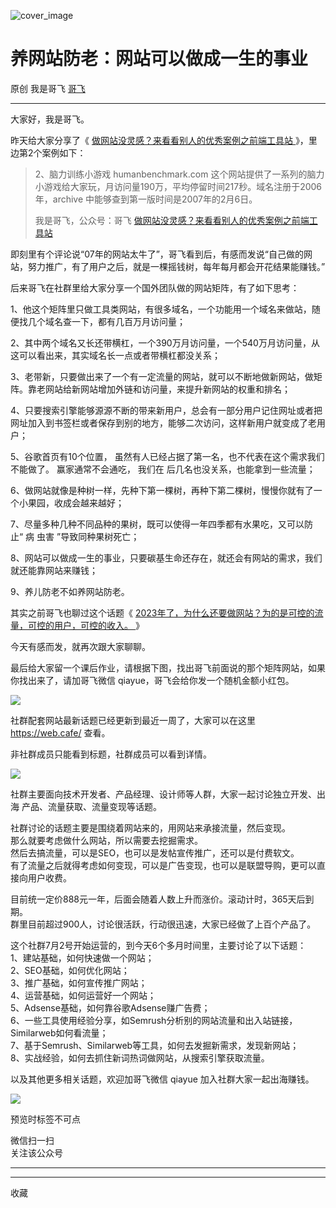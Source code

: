 ![cover_image](https://mmbiz.qpic.cn/sz_mmbiz_jpg/LBrX00GQeictVtMA4BJL0Q05bMmgzJ1QWlibyQsJ9fhSkhzyicmCNh4dkgmqlt4e2ic3FVPKqQZeAo1W2k3tXicXiblw/0?wx_fmt=jpeg)

#  养网站防老：网站可以做成一生的事业

原创  我是哥飞  [ 哥飞 ](javascript:void\(0\);)

__ _ _ _ _

大家好，我是哥飞。  

昨天给大家分享了《 [ 做网站没灵感？来看看别人的优秀案例之前端工具站
](http://mp.weixin.qq.com/s?__biz=MjM5OTIzMzYyMA==&mid=2650080594&idx=1&sn=27fbe97283cc7f156f0e5d3bd2300a74&chksm=bf3f34698848bd7fe2a6a6f538c5b4ebeee78ca31bcfb412a885e4b2e5068ca255ba42835e8f&scene=21#wechat_redirect)
》，里边第2个案例如下：

> 2、脑力训练小游戏 humanbenchmark.com
> 这个网站提供了一系列的脑力小游戏给大家玩，月访问量190万，平均停留时间217秒。域名注册于2006年，archive
> 中能够查到第一版时间是2007年的2月6日。
>
> 我是哥飞，公众号：哥飞 [ 做网站没灵感？来看看别人的优秀案例之前端工具站
> ](https://mp.weixin.qq.com/s?__biz=MjM5OTIzMzYyMA==&mid=2650080594&idx=1&sn=27fbe97283cc7f156f0e5d3bd2300a74&chksm=bf3f34698848bd7fe2a6a6f538c5b4ebeee78ca31bcfb412a885e4b2e5068ca255ba42835e8f&token=1457210762&lang=zh_CN#rd)

即刻里有个评论说“07年的网站太牛了”，哥飞看到后，有感而发说“自己做的网站，努力推广，有了用户之后，就是一棵摇钱树，每年每月都会开花结果能赚钱。”

后来哥飞在社群里给大家分享一个国外团队做的网站矩阵，有了如下思考：  

1、他这个矩阵里只做工具类网站，有很多域名，一个功能用一个域名来做站，随便找几个域名查一下，都有几百万月访问量；  

2、其中两个域名又长还带横杠，一个390万月访问量，一个540万月访问量，从这可以看出来，其实域名长一点或者带横杠都没关系；

3、老带新，只要做出来了一个有一定流量的网站，就可以不断地做新网站，做矩阵。靠老网站给新网站增加外链和访问量，来提升新网站的权重和排名；  

4、只要搜索引擎能够源源不断的带来新用户，总会有一部分用户记住网址或者把网址加入到书签栏或者保存到别的地方，能够二次访问，这样新用户就变成了老用户；  

5、谷歌首页有10个位置，  虽然有人已经占据了第一名，也不代表在这个需求我们不能做了。  赢家通常不会通吃，  我们在
后几名也没关系，也能拿到一些流量；

6、做网站就像是种树一样，先种下第一棵树，再种下第二棵树，慢慢你就有了一个小果园，收成会越来越好；  

7、尽量多种几种不同品种的果树，既可以使得一年四季都有水果吃，又可以防止“  病  虫害  ”导致同种果树死亡；

8、网站可以做成一生的事业，只要碳基生命还存在，就还会有网站的需求，我们就还能靠网站来赚钱；  

9、养儿防老不如养网站防老。  

其实之前哥飞也聊过这个话题《 [ 2023年了，为什么还要做网站？为的是可控的流量，可控的用户，可控的收入。
](http://mp.weixin.qq.com/s?__biz=MjM5OTIzMzYyMA==&mid=2650079683&idx=1&sn=091f793f74b58d107a6c3adc93870974&chksm=bf3f30f88848b9ee3879f5236c1b0d3be457abd39088ad7cb916f4e7db0a54795d3dd95cefef&scene=21#wechat_redirect)
》  

今天有感而发，就再次跟大家聊聊。  

最后给大家留一个课后作业，请根据下图，找出哥飞前面说的那个矩阵网站，如果你找出来了，请加哥飞微信 qiayue，哥飞会给你发一个随机金额小红包。  

![](https://mmbiz.qpic.cn/sz_mmbiz_png/LBrX00GQeictVtMA4BJL0Q05bMmgzJ1QW0jfEYJAt6qdRsH9lo7hJsXMlnnRiaBQicwbgibD7jy7k8JSyH2ftP84Fg/640?wx_fmt=png)

社群配套网站最新话题已经更新到最近一周了，大家可以在这里 https://web.cafe/ 查看。

非社群成员只能看到标题，社群成员可以看到详情。  

![](https://mmbiz.qpic.cn/sz_mmbiz_png/LBrX00GQeictVtMA4BJL0Q05bMmgzJ1QWWjQCWfEmgI7osBRBtZqKPic3wlsicya5msWiaOeZVzgMQNqzyLPK40CiaQ/640?wx_fmt=png)

社群主要面向技术开发者、产品经理、设计师等人群，大家一起讨论独立开发、出  海  产品、流量获取、流量变现等话题。

社群讨论的话题主要是围绕着网站来的，用网站来承接流量，然后变现。  
那么就要考虑做什么网站，所以需要去挖掘需求。  
然后去搞流量，可以是SEO，也可以是发帖宣传推广，还可以是付费软文。  
有了流量之后就得考虑如何变现，可以是广告变现，也可以是联盟导购，更可以直接向用户收费。

目前统一定价888元一年，后面会随着人数上升而涨价。滚动计时，365天后到期。  
群里目前超过900人，讨论很活跃，行动很迅速，大家已经做了上百个产品了。  

这个社群7月2号开始运营的，到今天6个多月时间里，主要讨论了以下话题：  
1、建站基础，如何快速做一个网站；  
2、SEO基础，如何优化网站；  
3、推广基础，如何宣传推广网站；  
4、运营基础，如何运营好一个网站；  
5、Adsense基础，如何靠谷歌Adsense赚广告费；  
6、一些工具使用经验分享，如Semrush分析别的网站流量和出入站链接，Similarweb如何看流量；  
7、基于Semrush、Similarweb等工具，如何去发掘新需求，发现新网站；  
8、实战经验，如何去抓住新词热词做网站，从搜索引擎获取流量。  

以及其他更多相关话题，欢迎加哥飞微信 qiayue 加入社群大家一起出海赚钱。

![](https://mmbiz.qpic.cn/sz_mmbiz_png/LBrX00GQeicsG8Pro6O9Hu75bIIiafZVPs3qlYeaNNJ1BpqNplEGgibL5m1bcq8a1N1rzoI5lia8aJjtHfgiaAADJJQ/640?wx_fmt=png)

预览时标签不可点

微信扫一扫  
关注该公众号





****



****



  收藏

